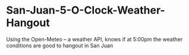 # San-Juan-5-O-Clock-Weather-Hangout
Using the Open-Meteo – a weather API, knows if at 5:00pm the weather conditions are good to hangout in San Juan
